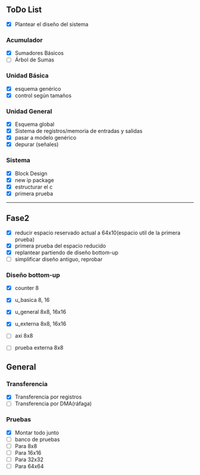 ## ToDo List


- [x] Plantear el diseño del sistema

### Acumulador

- [x] Sumadores Básicos 
- [ ] Árbol de Sumas

### Unidad Básica

- [x] esquema genérico 
- [x] control según tamaños

### Unidad General

- [x] Esquema global 
- [x] Sistema de registros/memoria de entradas y salidas
- [x] pasar a modelo genérico 
- [x] depurar (señales)

### Sistema

- [x] Block Design
- [x] new ip package
- [x] estructurar el c
- [x] primera prueba

****

## Fase2

- [x] reducir espacio reservado actual a 64x10(espacio util de la primera prueba)
- [x] primera prueba del espacio reducido
- [x] replantear partiendo de diseño bottom-up
- [ ] simplificar diseño antiguo, reprobar

### Diseño bottom-up

- [x] counter 8
- [x] u_basica 8, 16
- [x] u_general 8x8, 16x16
- [x] u_externa 8x8, 16x16
- [ ] axi 8x8
- [ ] prueba externa 8x8


## General

### Transferencia

- [x] Transferencia por registros
- [ ] Transferencia por DMA(ráfaga)

### Pruebas

- [x] Montar todo junto
- [ ] banco de pruebas
- [ ] Para 8x8
- [ ] Para 16x16
- [ ] Para 32x32
- [ ] Para 64x64